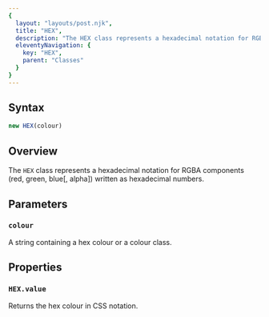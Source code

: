 ```yaml
---
{
  layout: "layouts/post.njk",
  title: "HEX",
  description: "The HEX class represents a hexadecimal notation for RGBA components (red, green, blue[, alpha]) written as hexadecimal numbers.",
  eleventyNavigation: {
    key: "HEX",
    parent: "Classes"
  }
}
---
```


## Syntax
```js
new HEX(colour)
```

## Overview
The `HEX` class represents a hexadecimal notation for RGBA components (red, green, blue[, alpha]) written as hexadecimal numbers.

## Parameters
### `colour`
A string containing a hex colour or a colour class.

## Properties
### `HEX.value`
Returns the hex colour in CSS notation.